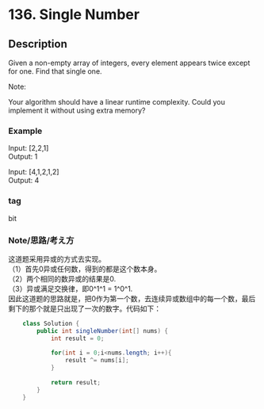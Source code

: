 # 136. Single Number
## Description

Given a non-empty array of integers, every element appears twice except for one. Find that single one.

Note:

Your algorithm should have a linear runtime complexity. Could you implement it without using extra memory?
### Example
Input: [2,2,1]  
Output: 1

Input: [4,1,2,1,2]  
Output: 4
### tag 
bit

### Note/思路/考え方

这道题采用异或的方式去实现。  
（1）首先0异或任何数，得到的都是这个数本身。  
（2）两个相同的数异或的结果是0.  
（3）异或满足交换律，即0^1^1 = 1^0^1.  
因此这道题的思路就是，把0作为第一个数，去连续异或数组中的每一个数，最后剩下的那个就是只出现了一次的数字。代码如下：
```java
    class Solution {
	    public int singleNumber(int[] nums) {
	        int result = 0;
	        
	        for(int i = 0;i<nums.length; i++){
	            result ^= nums[i];
	        }
	        
	        return result;
	    }
    }
```